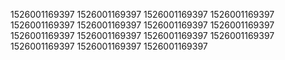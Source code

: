 1526001169397
1526001169397
1526001169397
1526001169397
1526001169397
1526001169397
1526001169397
1526001169397
1526001169397
1526001169397
1526001169397
1526001169397
1526001169397
1526001169397
1526001169397
